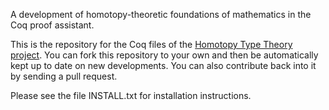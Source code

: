A development of homotopy-theoretic foundations of mathematics in the Coq
proof assistant.

This is the repository for the Coq files of the [Homotopy Type Theory
project](http://homotopytypetheory.org/). You can fork this repository to
your own and then be automatically kept up to date on new developments. You
can also contribute back into it by sending a pull request.

Please see the file INSTALL.txt for installation instructions.
